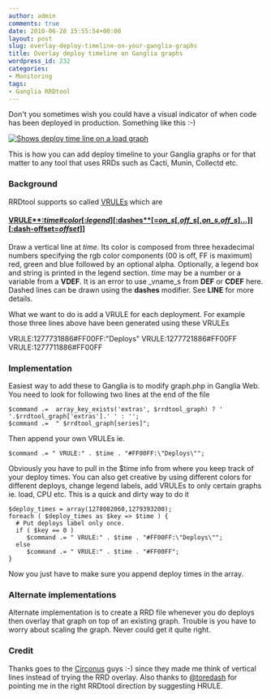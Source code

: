 ```yaml
---
author: admin
comments: true
date: 2010-06-28 15:55:54+00:00
layout: post
slug: overlay-deploy-timeline-on-your-ganglia-graphs
title: Overlay deploy timeline on Ganglia graphs
wordpress_id: 232
categories:
- Monitoring
tags:
- Ganglia RRDtool
---
```


Don't you sometimes wish you could have a visual indicator of when code has been deployed in production. Something like this :-)

[![Shows deploy time line on a load graph](http://blog.vuksan.com/wp-content/uploads/2010/06/deploy_timeline.png)](http://blog.vuksan.com/wp-content/uploads/2010/06/deploy_timeline.png)

This is how you can add deploy timeline to your Ganglia graphs or for that matter to any tool that uses RRDs such as Cacti, Munin, Collectd etc.


### Background


RRDtool supports so called [VRULEs](http://oss.oetiker.ch/rrdtool/doc/rrdgraph_graph.en.html) which are


#### [**VRULE****:**_time_**#**_color_[**:**_legend_][**:dashes**[**=**_on_s_[,_off_s_[,_on_s_,_off_s_]...]][**:dash-offset=**_offset_]]](http://oss.oetiker.ch/rrdtool/doc/rrdgraph_graph.en.html#___top)




Draw a vertical line at _time_. Its color is composed from three hexadecimal numbers specifying the rgb color components (00 is off, FF is maximum) red, green and blue followed by an optional alpha. Optionally, a legend box and string is printed in the legend section. _time_ may be a number or a variable from a **VDEF**. It is an error to use _vname_s from **DEF** or **CDEF** here. Dashed lines can be drawn using the **dashes** modifier. See **LINE** for more details.


What we want to do is add a VRULE for each deployment. For example those three lines above have been generated using these VRULEs


VRULE:1277731886#FF00FF:"Deploys" VRULE:1277721886#FF00FF VRULE:1277711886#FF00FF




### Implementation


Easiest way to add these to Ganglia is to modify graph.php in Ganglia Web. You need to look for following two lines at the end of the file

    
    $command .=  array_key_exists('extras', $rrdtool_graph) ? ' '.$rrdtool_graph['extras'].' ' : '';
    $command .=  " $rrdtool_graph[series]";


Then append your own VRULEs ie.

    
    $command .= " VRULE:" . $time . "#FF00FF:\"Deploys\"";


Obviously you have to pull in the $time info from where you keep track of your deploy times. You can also get creative by using different colors for different deploys, change legend labels, add VRULEs to only certain graphs ie. load, CPU etc. This is a quick and dirty way to do it

    
    $deploy_times = array(1278082860,1279393200);
    foreach ( $deploy_times as $key => $time ) {
      # Put deploys label only once.
      if ( $key == 0 )
         $command .= " VRULE:" . $time . "#FF00FF:\"Deploys\"";
      else
         $command .= " VRULE:" . $time . "#FF00FF";
    }
    


Now you just have to make sure you append deploy times in the array.


### Alternate implementations


Alternate implementation is to create a RRD file whenever you do deploys then overlay that graph on top of an existing graph. Trouble is you have to worry about scaling the graph. Never could get it quite right.


### Credit


Thanks goes to the [Circonus](http://circonus.com/) guys :-) since they made me think of vertical lines instead of trying the RRD overlay. Also thanks to [@toredash](https://twitter.com/toredash) for pointing me in the right RRDtool direction by suggesting HRULE.
